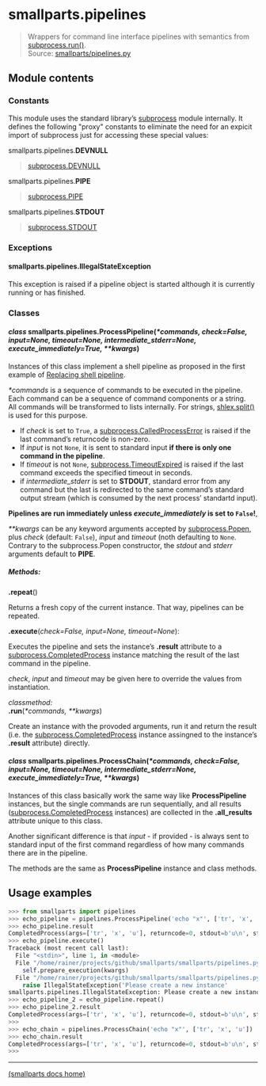 # smallparts.pipelines

> Wrappers for command line interface pipelines with semantics from
> [subprocess.run()](https://docs.python.org/3/library/subprocess.html#subprocess.run).  
> Source: [smallparts/pipelines.py](https://github.com/blackstream-x/smallparts/blob/master/smallparts/pipelines.py)

## Module contents

### Constants

This module uses the standard library’s
[subprocess](https://docs.python.org/3/library/subprocess.html) module internally.
It defines the following "proxy" constants to eliminate the need for an expicit
import of subprocess just for accessing these special values:

smallparts.pipelines.**DEVNULL**

> [subprocess.DEVNULL](https://docs.python.org/3/library/subprocess.html#subprocess.DEVNULL)

smallparts.pipelines.**PIPE**

> [subprocess.PIPE](https://docs.python.org/3/library/subprocess.html#subprocess.PIPE)

smallparts.pipelines.**STDOUT**

> [subprocess.STDOUT](https://docs.python.org/3/library/subprocess.html#subprocess.STDOUT)

### Exceptions

#### smallparts.pipelines.**IllegalStateException**

This exception is raised if a pipeline object is started although it is currently
running or has finished.

### Classes

#### *class* smallparts.pipelines.**ProcessPipeline**(_\*commands, check=False, input=None, timeout=None, intermediate\_stderr=None, execute\_immediately=True, \*\*kwargs_)

Instances of this class implement a shell pipeline as proposed in the first example of
[Replacing shell pipeline](https://docs.python.org/3/library/subprocess.html#replacing-shell-pipeline).

_\*commands_ is a sequence of commands to be executed in the pipeline.  
Each command can be a sequence of command components or a string.  
All commands will be transformed to lists internally. For strings,
[shlex.split()](https://docs.python.org/3/library/shlex.html#shlex.split)
is used for this purpose.

* If _check_ is set to ```True```,
  a [subprocess.CalledProcessError](https://docs.python.org/3/library/subprocess.html#subprocess.CalledProcessError)
  is raised if the last command’s returncode is non-zero.
* If _input_ is not ```None```,
  it is sent to standard input **if there is only one command in the pipeline**.
* If _timeout_ is not ```None```,
  [subprocess.TimeoutExpired](https://docs.python.org/3/library/subprocess.html#subprocess.TimeoutExpired)
  is raised if the last command exceeds the specified timeout in seconds.
* if _intermediate\_stderr_ is set to **STDOUT**, standard error from any command but the last
  is redirected to the same command’s standard output stream (which is consumed by the next process’
  standartd input).
  
**Pipelines are run immediately unless _execute\_immediately_ is set to ```False```!**,

_\*\*kwargs_ can be any keyword arguments accepted by [subprocess.Popen](https://docs.python.org/3/library/subprocess.html#subprocess.Popen),
plus _check_ (default: ```False```), _input_ and _timeout_ (noth defaulting to ```None```.  
Contrary to the subprocess.Popen constructor, the _stdout_ and _stderr_ arguments
default to **PIPE**.

##### Methods:

**.repeat**()

Returns a fresh copy of the current instance. That way, pipelines can be repeated.

**.execute**(_check=False, input=None, timeout=None_):

Executes the pipeline and sets the instance’s **.result** attribute to a
[subprocess.CompletedProcess](https://docs.python.org/3/library/subprocess.html#subprocess.CompletedProcess)
instance matching the result of the last command in the pipeline.

_check_, _input_ and _timeout_ may be given here to override the values from instantiation.

*classmethod:*  
**.run**(_\*commands, \*\*kwargs_)

Create an instance with the provoded arguments, run it and return the result
(i.e. the [subprocess.CompletedProcess](https://docs.python.org/3/library/subprocess.html#subprocess.CompletedProcess)
instance assingned to the instance’s **.result** attribute) directly.


#### *class* smallparts.pipelines.**ProcessChain**(_\*commands, check=False, input=None, timeout=None, intermediate\_stderr=None, execute\_immediately=True, \*\*kwargs_)

Instances of this class basically work the same way like **ProcessPipeline** instances,
but the single commands are run sequentially, and all results
([subprocess.CompletedProcess](https://docs.python.org/3/library/subprocess.html#subprocess.CompletedProcess)
instances) are collected in the **.all_results** attribute unique to this class.

Another significant difference  is that _input_ - if provided - is always sent
to standard input of the first command
regardless of how many commands there are in the pipeline.

The methods are the same as **ProcessPipeline** instance and class methods.


## Usage examples

```python
>>> from smallparts import pipelines
>>> echo_pipeline = pipelines.ProcessPipeline('echo "x"', ['tr', 'x', 'u'])
>>> echo_pipeline.result
CompletedProcess(args=['tr', 'x', 'u'], returncode=0, stdout=b'u\n', stderr=b'')
>>> echo_pipeline.execute()
Traceback (most recent call last):
  File "<stdin>", line 1, in <module>
  File "/home/rainer/projects/github/smallparts/smallparts/pipelines.py", line 236, in execute
    self.prepare_execution(kwargs)
  File "/home/rainer/projects/github/smallparts/smallparts/pipelines.py", line 152, in prepare_execution
    raise IllegalStateException('Please create a new instance'
smallparts.pipelines.IllegalStateException: Please create a new instance using the .repeat() method!
>>> echo_pipeline_2 = echo_pipeline.repeat()
>>> echo_pipeline_2.result
CompletedProcess(args=['tr', 'x', 'u'], returncode=0, stdout=b'u\n', stderr=b'')
>>> 
>>> echo_chain = pipelines.ProcessChain('echo "x"', ['tr', 'x', 'u'])
>>> echo_chain.result
CompletedProcess(args=['tr', 'x', 'u'], returncode=0, stdout=b'u\n', stderr=b'')
>>> 
```

----
[(smallparts docs home)](./)


